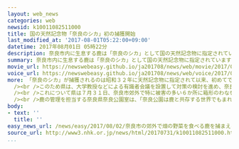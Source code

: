 ```yaml
---
layout: web_news
categories: web
newsid: k10011082511000
title: 国の天然記念物「奈良のシカ」初の捕獲開始
last_modified_at: '2017-08-01T05:22:00+09:00'
datetime: 2017年08月01日 05時22分
description: 奈良市内に生息する鹿は「奈良のシカ」として国の天然記念物に指定されていますが、奈良県は農作物への被害を減らすため、７月３１日から市の郊外に限って捕獲を始めました。
summary: 奈良市内に生息する鹿は「奈良のシカ」として国の天然記念物に指定されていますが、奈良県は農作物への被害を減らすため、７月３１日から市の郊外に限って捕獲を始めました。
movie_url: https://newswebeasy.github.io/ja201708/news/web/movie/2017/08/02/k10011082511000.mp4
voice_url: https://newswebeasy.github.io/ja201708/news/web/voice/2017/08/02/k10011082511000.mp3
more: 「奈良のシカ」が捕獲されるのは昭和３２年に天然記念物に指定されて以来、初めてです。<br /><br />奈良公園周辺など奈良市内に生息する鹿は「奈良のシカ」として昭和３２年に国の天然記念物に指定され、保護されてきましたが、頭数が増えた結果、郊外を中心に畑の農作物を食い荒らす被害が増加し、問題となっています。<br
  /><br />このため県は、大学教授などによる有識者会議を設置して対策の検討を進め、奈良公園の周辺では保護を継続する一方、奈良市の郊外では一部の鹿を捕獲することを決め、国から許可を得ました。<br
  /><br />これについて県は７月３１日、奈良市郊外で特に被害の多い６か所に箱形のわなを仕掛け、捕獲を始めたことを明らかにしました。<br /><br />「奈良のシカ」が捕獲されるのは天然記念物に指定されて以来、初めてで、今年度は１２０頭を上限に捕獲する計画だということです。<br
  /><br />鹿の管理を担当する奈良県奈良公園室は、「奈良公園は鹿と共存する世界でもまれな地域であり、今後も守っていきたい。ただ、郊外では捕獲は農家が長年、願っていたことであり、やむをえない」としています。
body:
- text: ''
  title: ''
easy_news_url: /news/easy/2017/08/02/奈良市の郊外で畑の野菜を食べる鹿を捕まえる/
source_url: http://www3.nhk.or.jp/news/html/20170731/k10011082511000.html
...
```

